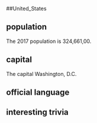 ##United_States
## population
The 2017 population is 324,661,00.

## capital
The capital Washington, D.C. 
 
## official language


## interesting trivia




